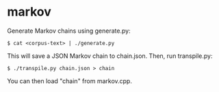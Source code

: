 # markov

Generate Markov chains using generate.py:

    $ cat <corpus-text> | ./generate.py

This will save a JSON Markov chain to chain.json.
Then, run transpile.py:

    $ ./transpile.py chain.json > chain

You can then load "chain" from markov.cpp.
